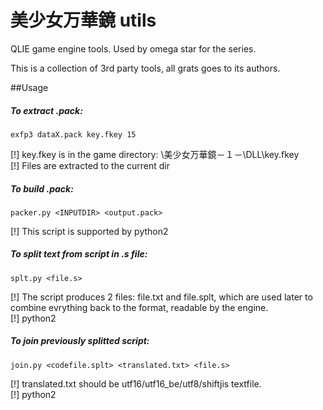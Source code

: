 ﻿# 美少女万華鏡 utils
QLIE game engine tools. Used by omega star for the series.  

This is a collection of 3rd party tools, all grats goes to its authors.

##Usage
##### To extract .pack:
```
exfp3 dataX.pack key.fkey 15
```  
[!] key.fkey is in the game directory: \美少女万華鏡－１－\DLL\key.fkey  
[!] Files are extracted to the current dir  
  
##### To build .pack: 
```
packer.py <INPUTDIR> <output.pack>
```
[!] This script is supported by python2  
  
##### To split text from script in .s file: 
```
splt.py <file.s>
```
[!] The script produces 2 files: file.txt and file.splt, which are used later to combine evrything back to the format, readable by the engine.  
[!] python2

##### To join previously splitted script: 
```
join.py <codefile.splt> <translated.txt> <file.s>
```
[!] translated.txt should be utf16/utf16_be/utf8/shiftjis textfile.  
[!] python2  
